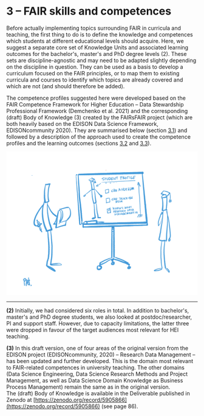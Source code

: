 # 3 – FAIR skills and competences

Before actually implementing topics surrounding FAIR in curricula and teaching, the first thing to do is to define the knowledge and competences which students at different educational levels should acquire. Here, we suggest a separate core set of Knowledge Units and associated learning outcomes for the bachelor&#39;s, master&#39;s and PhD degree levels (2).
 These sets are discipline-agnostic and may need to be adapted slightly depending on the discipline in question. They can be used as a basis to develop a curriculum focused on the FAIR principles, or to map them to existing curricula and courses to identify which topics are already covered and which are not (and should therefore be added).

The competence profiles suggested here were developed based on the FAIR Competence Framework for Higher Education – Data Stewardship Professional Framework (Demchenko et al. 2021) and the corresponding (draft) Body of Knowledge (3) created by the FAIRsFAIR project (which are both heavily based on the EDISON Data Science Framework, EDISONcommunity 2020). They are summarised below (section [3.1](1FAIRsFAIRCompetenceFrameworkAndBoKforHE.md)) and followed by a description of the approach used to create the competence profiles and the learning outcomes (sections [3.2](2_1Method.md) and [3.3](3LearningOutcomes.md)).

![](../Images/3_FAIRSkills_and_Competencies.png)

---

**(2)** Initially, we had considered six roles in total. In addition to bachelor&#39;s, master&#39;s and PhD degree students, we also looked at postdoc/researcher, PI and support staff. However, due to capacity limitations, the latter three were dropped in favour of the target audiences most relevant for HEI teaching.

**(3)** In this draft version, one of four areas of the original version from the EDISON project (EDISONcommunity, 2020) – Research Data Management – has been updated and further developed. This is the domain most relevant to FAIR-related competences in university teaching. The other domains (Data Science Engineering, Data Science Research Methods and Project Management, as well as Data Science Domain Knowledge as Business Process Management) remain the same as in the original version.  
The (draft) Body of Knowledge is available in the Deliverable published in Zenodo at [https://zenodo.org/record/5905866](https://zenodo.org/record/5905866) (see page 86).
